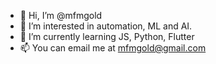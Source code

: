 - 👋 Hi, I’m @mfmgold
- 👀 I’m interested in automation, ML and AI. 
- 🌱 I’m currently learning JS, Python, Flutter
- 📫 You can email me at mfmgold@gmail.com

<!---
mfmgold/mfmgold is a ✨ special ✨ repository because its `README.md` (this file) appears on your GitHub profile.
You can click the Preview link to take a look at your changes.
--->

